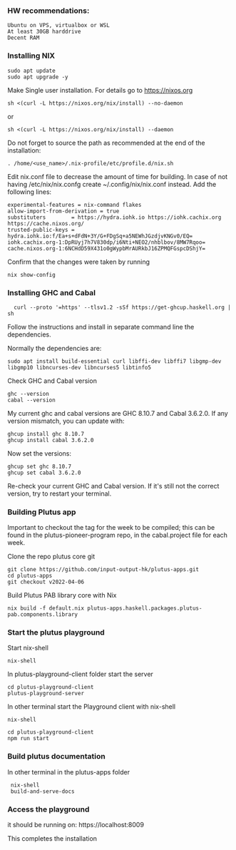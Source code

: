 ### HW recommendations:

    Ubuntu on VPS, virtualbox or WSL
    At least 30GB harddrive
    Decent RAM

### Installing NIX

    sudo apt update
    sudo apt upgrade -y

Make Single user installation. For details go to https://nixos.org

    sh <(curl -L https://nixos.org/nix/install) --no-daemon

or 

    sh <(curl -L https://nixos.org/nix/install) --daemon
        
 Do not forget to source the path as recommended at the end of the installation: 
 
    . /home/<use_name>/.nix-profile/etc/profile.d/nix.sh
        
Edit nix.conf file to decrease the amount of time for building.
In case of not having /etc/nix/nix.confg create ~/.config/nix/nix.conf instead. Add the following lines:

    experimental-features = nix-command flakes
    allow-import-from-derivation = true
    substituters        = https://hydra.iohk.io https://iohk.cachix.org https://cache.nixos.org/
    trusted-public-keys = hydra.iohk.io:f/Ea+s+dFdN+3Y/G+FDgSq+a5NEWhJGzdjvKNGv0/EQ= iohk.cachix.org-1:DpRUyj7h7V830dp/i6Nti+NEO2/nhblbov/8MW7Rqoo= cache.nixos.org-1:6NCHdD59X431o0gWypbMrAURkbJ16ZPMQFGspcDShjY=
      
Confirm that the changes were taken by running

    nix show-config
      
### Installing GHC and Cabal

      curl --proto '=https' --tlsv1.2 -sSf https://get-ghcup.haskell.org | sh
      
 Follow the instructions and install in separate command line the dependencies.
 
 Normally the dependencies are:
 
    sudo apt install build-essential curl libffi-dev libffi7 libgmp-dev libgmp10 libncurses-dev libncurses5 libtinfo5
 
 Check GHC and Cabal version

    ghc --version
    cabal --version

My current ghc and cabal versions are GHC 8.10.7 and Cabal 3.6.2.0. If any version mismatch, you can update with:

    ghcup install ghc 8.10.7
    ghcup install cabal 3.6.2.0

Now set the versions:

    ghcup set ghc 8.10.7
    ghcup set cabal 3.6.2.0

Re-check your current GHC and Cabal version. If it's still not the correct version, try to restart your terminal.

### Building Plutus app

Important to checkout the tag for the week to be compiled; this can be found in the plutus-pioneer-program repo, in the cabal.project file for each week.

Clone the repo plutus core git

    git clone https://github.com/input-output-hk/plutus-apps.git
    cd plutus-apps
    git checkout v2022-04-06

Build Plutus PAB library core with Nix

    nix build -f default.nix plutus-apps.haskell.packages.plutus-pab.components.library

### Start the plutus playground

Start nix-shell

    nix-shell

In plutus-playground-client folder start the server

    cd plutus-playground-client
    plutus-playground-server

In other terminal start the Playground client with nix-shell

    nix-shell

    cd plutus-playground-client 
    npm run start
 
 ### Build plutus documentation
 
 In other terminal in the plutus-apps folder
 
     nix-shell
     build-and-serve-docs

### Access the playground

it should be running on: https://localhost:8009

This completes the installation



